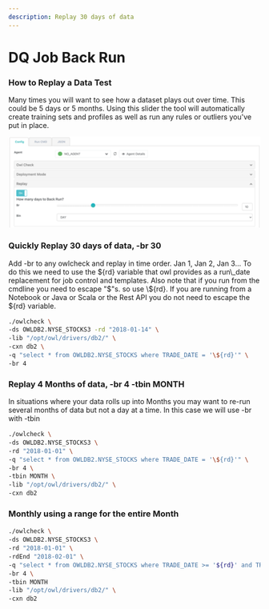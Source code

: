 ```yaml
---
description: Replay 30 days of data
---
```


# DQ Job Back Run

### How to Replay a Data Test

Many times you will want to see how a dataset plays out over time.  This could be 5 days or 5 months.  Using this slider the tool will automatically create training sets and profiles as well as run any rules or outliers you've put in place.

![](<../../.gitbook/assets/Screen Shot 2021-04-27 at 8.14.28 AM.png>)

### Quickly Replay 30 days of data, -br 30

Add -br to any owlcheck and replay in time order.  Jan 1, Jan 2, Jan 3...  To do this we need to use the ${rd} variable that owl provides as a run\_date replacement for job control and templates.  Also note that if you run from the cmdline you need to escape "$"s.  so use \\${rd}.   If you are running from a Notebook or Java or Scala or the Rest API you do not need to escape the ${rd} variable.&#x20;

```bash
./owlcheck \
-ds OWLDB2.NYSE_STOCKS3 -rd "2018-01-14" \
-lib "/opt/owl/drivers/db2/" \
-cxn db2 \
-q "select * from OWLDB2.NYSE_STOCKS where TRADE_DATE = '\${rd}'" \
-br 4
```

### Replay 4 Months of data, -br 4 -tbin MONTH

In situations where your data rolls up into Months you may want to re-run several months of data but not a day at a time.  In this case we will use -br with -tbin

```bash
./owlcheck \
-ds OWLDB2.NYSE_STOCKS3 \
-rd "2018-01-01" \
-q "select * from OWLDB2.NYSE_STOCKS where TRADE_DATE = '\${rd}'" \
-br 4 \
-tbin MONTH \
-lib "/opt/owl/drivers/db2/" \
-cxn db2
```

### Monthly using a range for the entire Month

```bash
./owlcheck \
-ds OWLDB2.NYSE_STOCKS3 \
-rd "2018-01-01" \
-rdEnd "2018-02-01" \
-q "select * from OWLDB2.NYSE_STOCKS where TRADE_DATE >= '${rd}' and TRADE_DATE < '${rdEnd}'" \
-br 4 \
-tbin MONTH
-lib "/opt/owl/drivers/db2/" \
-cxn db2
```
